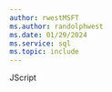 ```yaml
---
author: rwestMSFT
ms.author: randolphwest
ms.date: 01/29/2024
ms.service: sql
ms.topic: include
---
```

 JScript 
